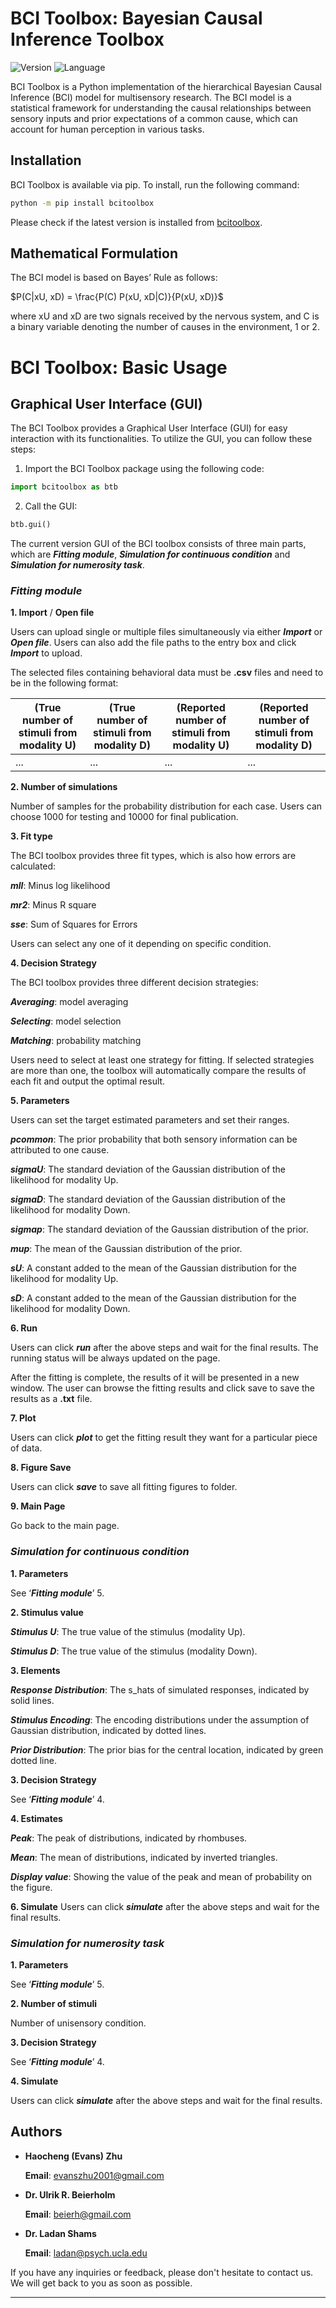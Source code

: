 # BCI Toolbox: Bayesian Causal Inference Toolbox

![Version](https://img.shields.io/badge/version-0.0.1.4-red)
![Language](https://img.shields.io/badge/language-Python-blue)

BCI Toolbox is a Python implementation of the hierarchical Bayesian Causal Inference (BCI) model for multisensory research. The BCI model is a statistical framework for understanding the causal relationships between sensory inputs and prior expectations of a common cause, which can account for human perception in various tasks.

## Installation

BCI Toolbox is available via pip. To install, run the following command:
```bash
python -m pip install bcitoolbox
```
Please check if the latest version is installed from [bcitoolbox](https://pypi.org/project/bcitoolbox).

## Mathematical Formulation

The BCI model is based on Bayes’ Rule as follows:

$P(C|xU, xD) = \frac{P(C) P(xU, xD|C)}{P(xU, xD)}$

where xU and xD are two signals received by the nervous system, and C is a binary variable denoting the number of causes in the environment, 1 or 2.


# BCI Toolbox: Basic Usage

## Graphical User Interface (GUI)

The BCI Toolbox provides a Graphical User Interface (GUI) for easy interaction with its functionalities. To utilize the GUI, you can follow these steps:

1. Import the BCI Toolbox package using the following code:

```python
import bcitoolbox as btb
```

2.  Call the GUI:
```python
btb.gui()
```

The current version GUI of the BCI toolbox consists of three main parts, which are ***Fitting module***, ***Simulation for continuous condition*** and ***Simulation for numerosity task***.

### ***Fitting module***
**1. Import** / **Open file**
   
Users can upload single or multiple files simultaneously via either ***Import*** or ***Open file***. Users can also add the file paths to the entry box and click ***Import*** to upload.

The selected files containing behavioral data must be **.csv** files and need to be in the following format:

| (True number of stimuli from modality U) | (True number of stimuli from modality D) | (Reported number of stimuli from modality U) | (Reported number of stimuli from modality D) |
|------------------------------|-----------------------------------------|--------------------------------------------|--------------------------------------------|
| ...                          | ...                                     | ...                                        | ...                                        |

**2. Number of simulations**
   
Number of samples for the probability distribution for each case. Users can choose 1000 for testing and 10000 for final publication.

**3. Fit type**
   
The BCI toolbox provides three fit types, which is also how errors are calculated:

***mll***: Minus log likelihood

***mr2***: Minus R square

***sse***: Sum of Squares for Errors

Users can select any one of it depending on specific condition.

**4. Decision Strategy**
   
The BCI toolbox provides three different decision strategies:

***Averaging***: model averaging

***Selecting***: model selection

***Matching***: probability matching

Users need to select at least one strategy for fitting. If selected strategies are more than one, the toolbox will automatically compare the results of each fit and output the optimal result.

**5. Parameters**
   
Users can set the target estimated parameters and set their ranges.

***pcommon***: The prior probability that both sensory information can be attributed to one cause.

***sigmaU***: The standard deviation of the Gaussian distribution of the likelihood for modality Up.

***sigmaD***: The standard deviation of the Gaussian distribution of the likelihood for modality Down.

***sigmap***: The standard deviation of the Gaussian distribution of the prior.

***mup***: The mean of the Gaussian distribution of the prior.

***sU***: A constant added to the mean of the Gaussian distribution for the likelihood for modality Up.

***sD***: A constant added to the mean of the Gaussian distribution for the likelihood for modality Down.

**6. Run**

Users can click ***run*** after the above steps and wait for the final results. The running status will be always updated on the page.

After the fitting is complete, the results of it will be presented in a new window. The user can browse the fitting results and click save to save the results as a **.txt** file.

**7. Plot**

Users can click ***plot*** to get the fitting result they want for a particular piece of data.

**8. Figure Save**

Users can click ***save*** to save all fitting figures to folder. 

**9. Main Page**

Go back to the main page.


### ***Simulation for continuous condition***

**1. Parameters**

See ‘***Fitting module***’ 5.

**2. Stimulus value**

***Stimulus U***: The true value of the stimulus (modality Up).

***Stimulus D***: The true value of the stimulus (modality Down).

**3. Elements**

***Response Distribution***: The s_hats of simulated responses, indicated by solid lines.

***Stimulus Encoding***: The encoding distributions under the assumption of Gaussian distribution, indicated by dotted lines.

***Prior Distribution***: The prior bias for the central location, indicated by green dotted line.

**3. Decision Strategy**

See ‘***Fitting module***’ 4.

**4. Estimates**
   
***Peak***: The peak of distributions, indicated by rhombuses.

***Mean***: The mean of distributions, indicated by inverted triangles.

***Display value***: Showing the value of the peak and mean of probability on the figure.

**6. Simulate**
Users can click ***simulate*** after the above steps and wait for the final results. 


### ***Simulation for numerosity task***

**1. Parameters**

See ‘***Fitting module***’ 5.

**2. Number of stimuli**

Number of unisensory condition.

**3. Decision Strategy**

See ‘***Fitting module***’ 4.

**4. Simulate**

Users can click ***simulate*** after the above steps and wait for the final results. 





## Authors

- **Haocheng (Evans) Zhu**
  
    **Email**: evanszhu2001@gmail.com

- **Dr. Ulrik R. Beierholm**
  
    **Email**: beierh@gmail.com

- **Dr. Ladan Shams**
  
    **Email**: ladan@psych.ucla.edu


If you have any inquiries or feedback, please don't hesitate to contact us. We will get back to you as soon as possible.

---














